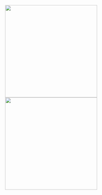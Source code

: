 <!-- [![42tr's GitHub stats](https://github-readme-stats.vercel.app/api?username=42tr&show_icons=true&theme=radical)](https://github.com/anuraghazra/github-readme-stats)
![42tr's Most used languages](https://github-readme-stats.vercel.app/api/top-langs?username=42tr&layout=compact&theme=gotham&langs_count=8) -->

<div>
    <img src="https://github-readme-stats.vercel.app/api?username=42tr&show_icons=true&theme=radical" style="height: 300px">
    <img src="https://github-readme-stats.vercel.app/api/top-langs?username=42tr&layout=compact&theme=gotham&langs_count=8" style="height: 300px">
</div>

<!--
**42tr/42tr** is a ✨ _special_ ✨ repository because its `README.md` (this file) appears on your GitHub profile.

Here are some ideas to get you started:

- 🔭 I’m currently working on ...
- 🌱 I’m currently learning ...
- 👯 I’m looking to collaborate on ...
- 🤔 I’m looking for help with ...
- 💬 Ask me about ...
- 📫 How to reach me: ...
- 😄 Pronouns: ...
- ⚡ Fun fact: ...
-->
